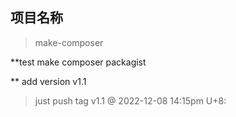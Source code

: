 ## 项目名称
> make-composer  

**test make composer packagist

** add version v1.1
> just push tag v1.1 @ 2022-12-08 14:15pm U+8:
